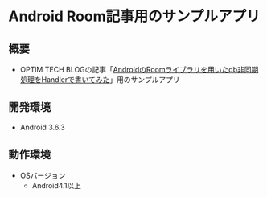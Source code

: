 # Android Room記事用のサンプルアプリ
## 概要

* OPTiM TECH BLOGの記事「[AndroidのRoomライブラリを用いたdb非同期処理をHandlerで書いてみた](#)」用のサンプルアプリ

## 開発環境

* Android 3.6.3

## 動作環境

* OSバージョン
  * Android4.1以上